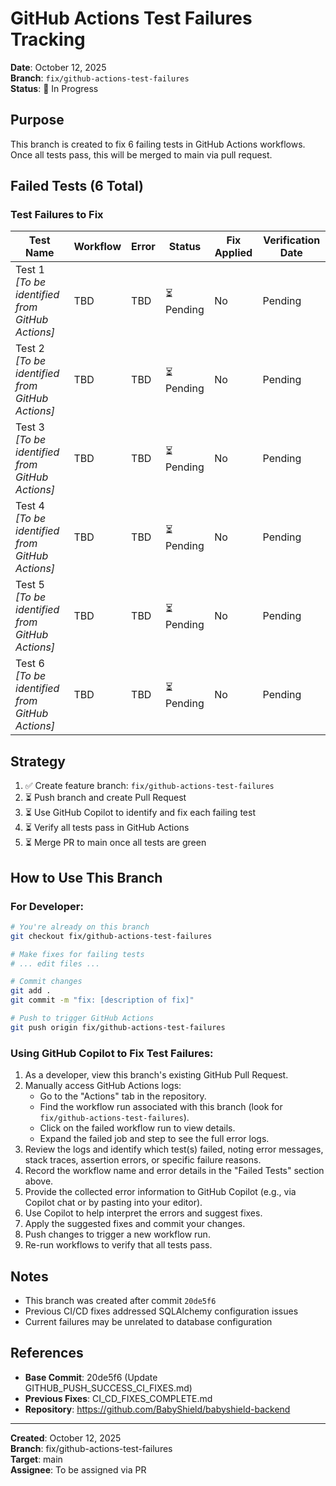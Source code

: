 # GitHub Actions Test Failures Tracking

**Date**: October 12, 2025  
**Branch**: `fix/github-actions-test-failures`  
**Status**: 🔄 In Progress

## Purpose

This branch is created to fix 6 failing tests in GitHub Actions workflows. Once all tests pass, this will be merged to main via pull request.

## Failed Tests (6 Total)

### Test Failures to Fix

| Test Name | Workflow | Error | Status | Fix Applied | Verification Date |
|-----------|----------|-------|--------|-------------|-------------------|
| Test 1 <br> _[To be identified from GitHub Actions]_ | TBD | TBD | ⏳ Pending | No | Pending |
| Test 2 <br> _[To be identified from GitHub Actions]_ | TBD | TBD | ⏳ Pending | No | Pending |
| Test 3 <br> _[To be identified from GitHub Actions]_ | TBD | TBD | ⏳ Pending | No | Pending |
| Test 4 <br> _[To be identified from GitHub Actions]_ | TBD | TBD | ⏳ Pending | No | Pending |
| Test 5 <br> _[To be identified from GitHub Actions]_ | TBD | TBD | ⏳ Pending | No | Pending |
| Test 6 <br> _[To be identified from GitHub Actions]_ | TBD | TBD | ⏳ Pending | No | Pending |
## Strategy

1. ✅ Create feature branch: `fix/github-actions-test-failures`
2. ⏳ Push branch and create Pull Request
3. ⏳ Use GitHub Copilot to identify and fix each failing test
4. ⏳ Verify all tests pass in GitHub Actions
5. ⏳ Merge PR to main once all tests are green

## How to Use This Branch

### For Developer:
```bash
# You're already on this branch
git checkout fix/github-actions-test-failures

# Make fixes for failing tests
# ... edit files ...

# Commit changes
git add .
git commit -m "fix: [description of fix]"

# Push to trigger GitHub Actions
git push origin fix/github-actions-test-failures
```

### Using GitHub Copilot to Fix Test Failures:
1. As a developer, view this branch's existing GitHub Pull Request.
2. Manually access GitHub Actions logs:
    - Go to the "Actions" tab in the repository.
    - Find the workflow run associated with this branch (look for `fix/github-actions-test-failures`).
    - Click on the failed workflow run to view details.
    - Expand the failed job and step to see the full error logs.
3. Review the logs and identify which test(s) failed, noting error messages, stack traces, assertion errors, or specific failure reasons.
4. Record the workflow name and error details in the "Failed Tests" section above.
5. Provide the collected error information to GitHub Copilot (e.g., via Copilot chat or by pasting into your editor).
6. Use Copilot to help interpret the errors and suggest fixes.
7. Apply the suggested fixes and commit your changes.
8. Push changes to trigger a new workflow run.
9. Re-run workflows to verify that all tests pass.
## Notes

- This branch was created after commit `20de5f6`
- Previous CI/CD fixes addressed SQLAlchemy configuration issues
- Current failures may be unrelated to database configuration

## References

- **Base Commit**: 20de5f6 (Update GITHUB_PUSH_SUCCESS_CI_FIXES.md)
- **Previous Fixes**: CI_CD_FIXES_COMPLETE.md
- **Repository**: https://github.com/BabyShield/babyshield-backend

---

**Created**: October 12, 2025  
**Branch**: fix/github-actions-test-failures  
**Target**: main  
**Assignee**: To be assigned via PR
